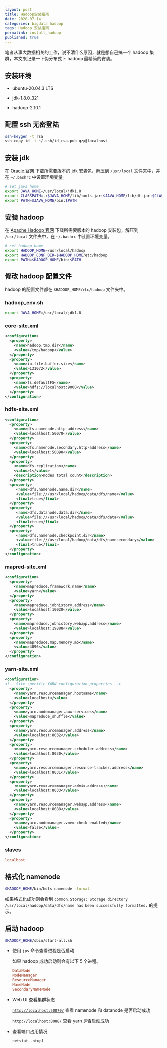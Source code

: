 ```yaml
---
layout: post
title: Hadoop安装指南
date: 2020-07-14
categories: bigdata hadoop
tags: Hadoop 安装指南
permalink: install_hadoop
published: true
---
```


笔者从事大数据相关的工作，说不清什么原因，就是想自己搞一个 hadoop 集群，本文来记录一下伪分布式下 hadoop 最精简的安装。

## 安装环境

- ubuntu-20.04.3 LTS

- jdk-1.8.0_321

- hadoop-2.10.1

## 配置 ssh 无密登陆

```bash
ssh-keygen -t rsa
ssh-copy-id -i ~/.ssh/id_rsa.pub qzp@localhost
```

## 安装 jdk

在 [Oracle 官网](https://www.oracle.com/index.html) 下载所需要版本的 jdk 安装包，解压到 `/usr/local` 文件夹中，并在 `~/.bashrc` 中设置环境变量。

```bash
# set java home
export JAVA_HOME=/usr/local/jdk1.8
export CLASSPATH=.:$JAVA_HOME/lib/tools.jar:$JAVA_HOME/lib/dt.jar:$CLASSPATH
export PATH=$JAVA_HOME/bin:$PATH
```

## 安装 hadoop

在 [Apache Hadoop 官网](http://hadoop.apache.org) 下载所需要版本的 hadoop 安装包，解压到 `/usr/local` 文件夹中，在 `~/.bashrc` 中设置环境变量。

```bash
# set hadoop home
export HADOOP_HOME=/usr/local/hadoop
export HADOOP_CONF_DIR=$HADOOP_HOME/etc/hadoop
export PATH=$HADOOP_HOME/bin:$PATH
```

## 修改 hadoop 配置文件

hadoop 的配置文件都在 `$HADOOP_HOME/etc/hadoop` 文件夹中。

### hadoop_env.sh

```bash
export JAVA_HOME=/usr/local/jdk1.8
```

### core-site.xml

```xml
<configuration>
  <property>
    <name>hadoop.tmp.dir</name>
    <value>/tmp/hadoop</value>
  </property>
  <property>
    <name>io.file.buffer.size</name>
    <value>131072</value>
  </property>
  <property>
    <name>fs.defaultFS</name>
    <value>hdfs://localhost:9000</value>
  </property>
</configuration>
```

### hdfs-site.xml

```xml
<configuration>
  <property>
    <name>dfs.namenode.http-address</name>
    <value>localhost:50070</value>
  </property>
  <property>
    <name>dfs.namenode.secondary.http-address</name>
    <value>localhost:50090</value>
  </property>
  <property>
    <name>dfs.replication</name>
    <value>1</value>
    <description>nodes total count</description>
  </property>
  <property>
     <name>dfs.namenode.name.dir</name>
     <value>file:///usr/local/hadoop/data/dfs/name</value>
     <final>true</final>
  </property>
  <property>
     <name>dfs.datanode.data.dir</name>
     <value>file:///usr/local/hadoop/data/dfs/data</value>
     <final>true</final>
  </property>
  <property>
     <name>dfs.namenode.checkpoint.dir</name>
     <value>file:///usr/local/hadoop/data/dfs/namesecondary</value>
     <final>true</final>
  </property>
</configuration>
```

### mapred-site.xml

```xml
<configuration>
  <property>
    <name>mapreduce.framework.name</name>
    <value>yarn</value>
  </property>
  <property>
    <name>mapreduce.jobhistory.address</name>
    <value>localhost:10020</value>
  </property>
  <property>
    <name>mapreduce.jobhistory.webapp.address</name>
    <value>localhost:19888</value>
  </property>
  <property>
    <name>mapreduce.map.memory.mb</name>
    <value>4096</value>
  </property>
</configuration>
```

### yarn-site.xml

```xml
<configuration>
<!-- Site specific YARN configuration properties -->
  <property>
    <name>yarn.resourcemanager.hostname</name>
    <value>localhost</value>
  </property>
  <property>
    <name>yarn.nodemanager.aux-services</name>
    <value>mapreduce_shuffle</value>
  </property>
  <property>
    <name>yarn.resourcemanager.address</name>
    <value>localhost:8032</value>
  </property>
  <property>
    <name>yarn.resourcemanager.scheduler.address</name>
    <value>localhost:8030</value>
  </property>
  <property>
    <name>yarn.resourcemanager.resource-tracker.address</name>
    <value>localhost:8031</value>
  </property>
  <property>
    <name>yarn.resourcemanager.admin.address</name>
    <value>localhost:8033</value>
  </property>
  <property>
    <name>yarn.resourcemanager.webapp.address</name>
    <value>localhost:8088</value>
  </property>
  <property>
    <name>yarn.nodemanager.vmem-check-enabled</name>
    <value>false</value>
  </property>
</configuration>
```

### slaves

```conf
localhost
```

## 格式化 namenode

```bash
$HADOOP_HOME/bin/hdfs namenode -format
```

如果格式化成功则会看到 `common.Storage: Storage directory /usr/local/hadoop/data/dfs/name has been successfully formatted.` 的提示。

## 启动 hadoop

```bash
$HADOOP_HOME/sbin/start-all.sh
```

- 使用 `jps` 命令查看进程是否启动

  如果 hadoop 成功启动则会有以下 5 个进程。

  ```conf
  DataNode
  NodeManager
  ResourceManager
  NameNode
  SecondaryNameNode
  ```

- Web UI 查看集群状态

  [`http://localhost:50070/`](http://localhost:50070/) 查看 namenode 和 datanode 是否启动成功

  [`http://localhost:8088/`](http://localhost:8088/) 查看 yarn 是否启动成功

- 查看端口占用情况

  `netstat -ntupl`
